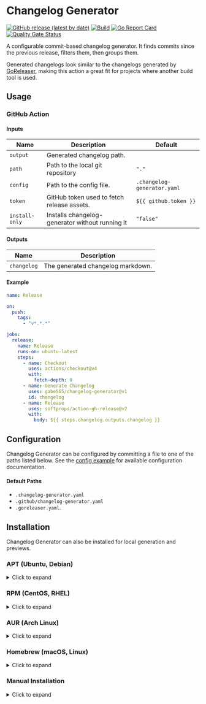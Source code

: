 # Changelog Generator
[![GitHub release (latest by date)](https://img.shields.io/github/v/release/gabe565/changelog-generator)](https://github.com/gabe565/changelog-generator/releases)
[![Build](https://github.com/gabe565/changelog-generator/actions/workflows/build.yaml/badge.svg)](https://github.com/gabe565/changelog-generator/actions/workflows/build.yaml)
[![Go Report Card](https://goreportcard.com/badge/github.com/gabe565/changelog-generator)](https://goreportcard.com/report/github.com/gabe565/changelog-generator)
[![Quality Gate Status](https://sonarcloud.io/api/project_badges/measure?project=gabe565_changelog-generator&metric=alert_status)](https://sonarcloud.io/summary/new_code?id=gabe565_changelog-generator)

A configurable commit-based changelog generator. It finds commits since the previous release, filters them, then groups them.

Generated changelogs look similar to the changelogs generated by [GoReleaser](https://goreleaser.com/customization/changelog/), making this action a great fit for projects where another build tool is used.

## Usage

### GitHub Action

#### Inputs

| Name           | Description                                     | Default                     |
|----------------|-------------------------------------------------|-----------------------------|
| `output`       | Generated changelog path.                       | ` `                         |
| `path`         | Path to the local git repository                | `"."`                       |
| `config`       | Path to the config file.                        | `.changelog-generator.yaml` |
| `token`        | GitHub token used to fetch release assets.      | `${{ github.token }}`       |
| `install-only` | Installs changelog-generator without running it | `"false"`                   |

#### Outputs

| Name        | Description                       |
|-------------|-----------------------------------|
| `changelog` | The generated changelog markdown. |


#### Example
```yaml
name: Release

on:
  push:
    tags:
      - "v*.*.*"

jobs:
  release:
    name: Release
    runs-on: ubuntu-latest
    steps:
      - name: Checkout
        uses: actions/checkout@v4
        with:
          fetch-depth: 0
      - name: Generate Changelog
        uses: gabe565/changelog-generator@v1
        id: changelog
      - name: Release
        uses: softprops/action-gh-release@v2
        with:
          body: ${{ steps.changelog.outputs.changelog }}
```

## Configuration
Changelog Generator can be configured by committing a file to one of the paths listed below. See the [config example](config_example.yaml) for available configuration documentation.

#### Default Paths
- `.changelog-generator.yaml`
- `.github/changelog-generator.yaml`
- `.goreleaser.yaml`.

## Installation

Changelog Generator can also be installed for local generation and previews.

### APT (Ubuntu, Debian)

<details>
  <summary>Click to expand</summary>

1. If you don't have it already, install the `ca-certificates` package
   ```shell
   sudo apt install ca-certificates
   ```

2. Add gabe565 apt repository
   ```
   echo 'deb [trusted=yes] https://apt.gabe565.com /' | sudo tee /etc/apt/sources.list.d/gabe565.list
   ```

3. Update apt repositories
   ```shell
   sudo apt update
   ```

4. Install changelog-generator
   ```shell
   sudo apt install changelog-generator
   ```
</details>

### RPM (CentOS, RHEL)

<details>
  <summary>Click to expand</summary>

1. If you don't have it already, install the `ca-certificates` package
   ```shell
   sudo dnf install ca-certificates
   ```

2. Add gabe565 rpm repository to `/etc/yum.repos.d/gabe565.repo`
   ```ini
   [gabe565]
   name=gabe565
   baseurl=https://rpm.gabe565.com
   enabled=1
   gpgcheck=0
   ```

3. Install changelog-generator
   ```shell
   sudo dnf install changelog-generator
   ```
</details>

### AUR (Arch Linux)

<details>
  <summary>Click to expand</summary>

Install [changelog-generator-bin](https://aur.archlinux.org/packages/changelog-generator-bin) with your [AUR helper](https://wiki.archlinux.org/index.php/AUR_helpers) of choice.
</details>

### Homebrew (macOS, Linux)

<details>
  <summary>Click to expand</summary>

Install changelog-generator from [gabe565/homebrew-tap](https://github.com/gabe565/homebrew-tap):
```shell
brew install gabe565/tap/changelog-generator
```
</details>

### Manual Installation

<details>
  <summary>Click to expand</summary>

Download and run the [latest release binary](https://github.com/gabe565/changelog-generator/releases/latest) for your system and architecture.
</details>
